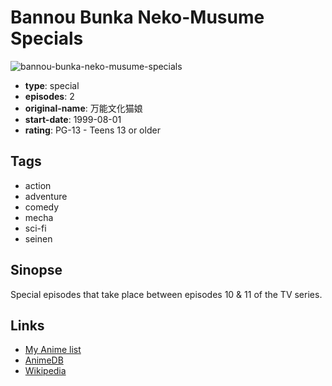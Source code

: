 # Bannou Bunka Neko-Musume Specials

![bannou-bunka-neko-musume-specials](https://cdn.myanimelist.net/images/anime/7/5124.jpg)

-   **type**: special
-   **episodes**: 2
-   **original-name**: 万能文化猫娘
-   **start-date**: 1999-08-01
-   **rating**: PG-13 - Teens 13 or older

## Tags

-   action
-   adventure
-   comedy
-   mecha
-   sci-fi
-   seinen

## Sinopse

Special episodes that take place between episodes 10 & 11 of the TV series.

## Links

-   [My Anime list](https://myanimelist.net/anime/3232/Bannou_Bunka_Neko-Musume_Specials)
-   [AnimeDB](http://anidb.info/perl-bin/animedb.pl?show=anime&aid=526)
-   [Wikipedia](http://en.wikipedia.org/wiki/Nuku_Nuku)
